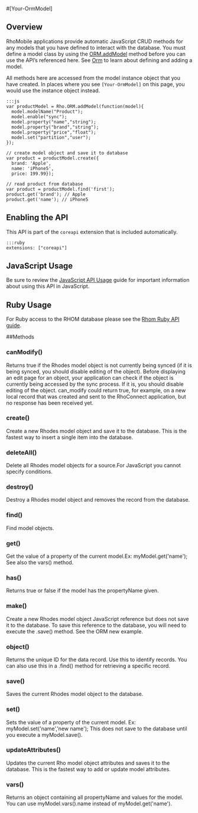 #[Your-OrmModel]


## Overview
<p>RhoMobile applications provide automatic JavaScript CRUD methods for any models that you have defined to interact with the database.  You must define a model class by using the <a href="Orm#maddModel">ORM.addModel</a> method before you can use the API&rsquo;s referenced here.  See <a href="Orm">Orm</a> to learn about defining and adding a model.</p>

<p>All methods here are accessed from the model instance object that you have created. In places where you see <code>[Your-OrmModel]</code> on this page, you would use the instance object instead.</p>

<pre><code>:::js
var productModel = Rho.ORM.addModel(function(model){
  model.modelName("Product");
  model.enable("sync");
  model.property("name","string");
  model.property("brand","string");
  model.property("price","float");
  model.set("partition","user");
});

// create model object and save it to database
var product = productModel.create({
  brand: 'Apple',
  name: 'iPhone5',
  price: 199.99});

// read product from database
var product = productModel.find('first');
product.get('brand'); // Apple
product.get('name'); // iPhone5
</code></pre>
<h2>Enabling the API</h2>

<p>This API is part of the <code>coreapi</code> extension that is included automatically.</p>

<pre><code>:::ruby
extensions: ["coreapi"]
</code></pre>

<h2>JavaScript Usage</h2>

<p>Be sure to review the <a href="/guide/api_js">JavaScript API Usage</a> guide for important information about using this API in JavaScript.</p>

<h2>Ruby Usage</h2>

<p>For Ruby access to the RHOM database please see the <a href="/api/rhom-api">Rhom Ruby API guide</a>.</p>



##Methods



### canModify()
Returns true if the Rhodes model object is not currently being synced (if it is being synced, you should disable editing of the object). Before displaying an edit page for an object, your application can check if the object is currently being accessed by the sync process. If it is, you should disable editing of the object. can_modify could return true, for example, on a new local record that was created and sent to the RhoConnect application, but no response has been received yet.

### create()
Create a new Rhodes model object and save it to the database. This is the fastest way to insert a single item into the database.

### deleteAll()
Delete all Rhodes model objects for a source.For JavaScript you cannot specify conditions.

### destroy()
Destroy a Rhodes model object and removes the record from the database.

### find()
Find model objects.

### get()
Get the value of a property of the current model.Ex: myModel.get('name'); See also the vars() method.

### has()
Returns true or false if the model has the propertyName given.

### make()
Create a new Rhodes model object JavaScript reference but does not save it to the database. To save this reference to the database, you will need to execute the .save() method. See the ORM new example.

### object()
Returns the unique ID for the data record. Use this to identify records. You can also use this in a .find() method for retrieving a specific record.

### save()
Saves the current Rhodes model object to the database.

### set()
Sets the value of a property of the current model. Ex: myModel.set('name','new name'); This does not save to the database until you execute a myModel.save().

### updateAttributes()
Updates the current Rho model object attributes and saves it to the database. This is the fastest way to add or update model attributes.

### vars()
Returns an object containing all propertyName and values for the model. You can use myModel.vars().name instead of myModel.get('name').